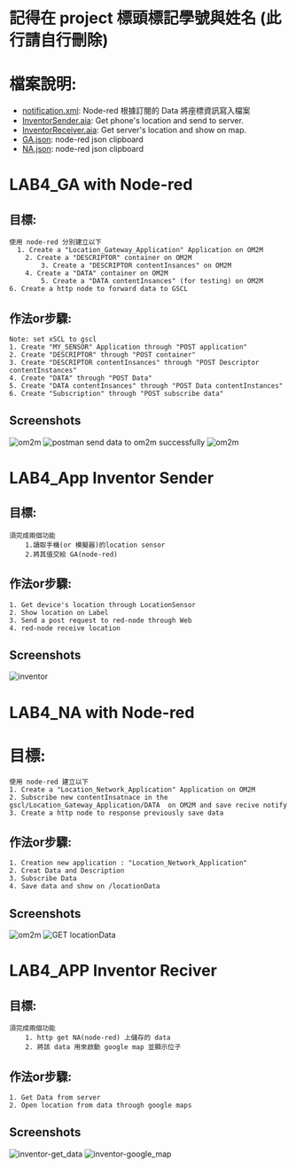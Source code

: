 # 記得在 project 標頭標記學號與姓名 (此行請自行刪除)

# 檔案說明:

+ [notification.xml](./notification.xml): Node-red 根據訂閱的 Data 將座標資訊寫入檔案
+ [InventorSender.aia](./InventorSender.aia): Get phone's location and send to server.
+ [InventorReceiver.aia](./InventorReceiver.aia): Get server's location and show on map.
+ [GA.json](./GA.json): node-red json clipboard
+ [NA.json](./NA.json): node-red json clipboard

# LAB4_GA with Node-red
## 目標:
    使用 node-red 分別建立以下
	  1. Create a "Location_Gateway_Application" Application on OM2M
		2. Create a "DESCRIPTOR" container on OM2M
		    3. Create a "DESCRIPTOR contentInsances" on OM2M
		4. Create a "DATA" container on OM2M
			5. Create a "DATA contentInsances" (for testing) on OM2M
    6. Create a http node to forward data to GSCL

## 作法or步驟:
    Note: set xSCL to gscl
    1. Create "MY_SENSOR" Application through "POST application"
    2. Create "DESCRIPTOR" through "POST container"
    3. Create "DESCRIPTOR contentInsances" through "POST Descriptor contentInstances"
    4. Create "DATA" through "POST Data"
    5. Create "DATA contentInsances" through "POST Data contentInstances"
    6. Create "Subscription" through "POST subscribe data"

## Screenshots

![om2m](./img/cp2_om2m.png)
![postman](./img/cp2_postman.png)
send data to om2m successfully
![om2m](./img/cp4_om2m.png)

# LAB4_App Inventor Sender
## 目標:
    須完成兩個功能
        1.讀取手機(or 模擬器)的location sensor
        2.將其值交給 GA(node-red)

## 作法or步驟:
    1. Get device's location through LocationSensor
    2. Show location on Label
    3. Send a post request to red-node through Web
    4. red-node receive location

## Screenshots

![inventor](./img/cp4_inventor.png)

# LAB4_NA with Node-red
# 目標:
    使用 node-red 建立以下
    1. Create a "Location_Network_Application" Application on OM2M
    2. Subscribe new contentInsatnace in the   gscl/Location_Gateway_Application/DATA  on OM2M and save recive notify
    3. Create a http node to response previously save data

## 作法or步驟:
    1. Creation new application : "Location_Network_Application"
    2. Creat Data and Description
    3. Subscribe Data
    4. Save data and show on /locationData

## Screenshots

![om2m](./img/cp3_om2m.png)
![GET locationData](./cp3_red.png)

# LAB4_APP Inventor Reciver
## 目標:
    須完成兩個功能
        1. http get NA(node-red) 上儲存的 data
        2. 將該 data 用來啟動 google map 並顯示位子

## 作法or步驟:
    1. Get Data from server
    2. Open location from data through google maps

## Screenshots

![inventor-get_data](./img/get_data.png)
![inventor-google_map](./img/google_map.png)
